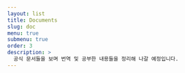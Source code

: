 ```yaml
---
layout: list
title: Documents
slug: doc
menu: true
submenu: true
order: 3
description: >
  공식 문서들을 보며 번역 및 공부한 내용들을 정리해 나갈 예정입니다.
---
```

